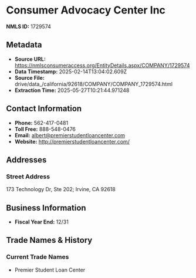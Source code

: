 # Consumer Advocacy Center Inc

**NMLS ID:** 1729574

## Metadata
- **Source URL:** https://nmlsconsumeraccess.org/EntityDetails.aspx/COMPANY/1729574
- **Data Timestamp:** 2025-02-14T13:04:02.609Z
- **Source File:** drive/data_/california/92618/COMPANY/COMPANY_1729574.html
- **Extraction Time:** 2025-05-27T10:21:44.971248

## Contact Information
- **Phone:** 562-417-0481
- **Toll Free:** 888-548-0476
- **Email:** albert@premierstudentloancenter.com
- **Website:** http://premierstudentloancenter.com/

## Addresses
### Street Address
173 Technology Dr, Ste 202; Irvine, CA 92618

## Business Information
- **Fiscal Year End:** 12/31

## Trade Names & History
### Current Trade Names
- Premier Student Loan Center
